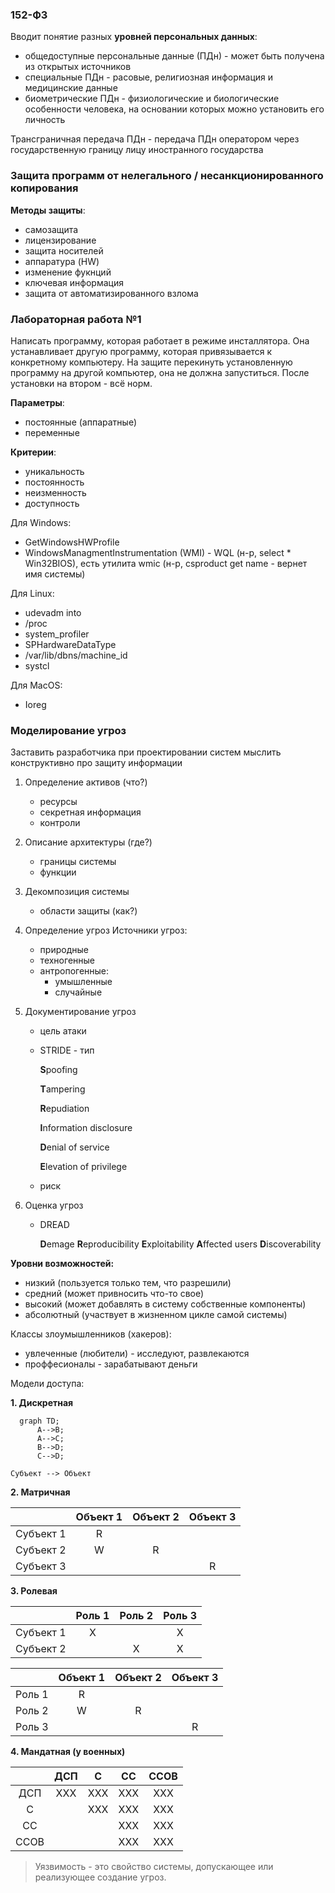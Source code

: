 ### 152-ФЗ

Вводит понятие разных **уровней персональных данных**:
- общедоступные персональные данные (ПДн) - может быть получена из открытых источников
- специальные ПДн - расовые, религиозная информация и медицинские данные
- биометрические ПДн - физиологические и биологические особенности человека, на основании которых можно установить его личность

Трансграничная передача ПДн - передача ПДн оператором через государственную границу лицу иностранного государства


### Защита программ от нелегального / несанкционированного копирования

**Методы защиты**:
- самозащита
- лицензирование
- защита носителей
- аппаратура (HW)
- изменение фукнций
- ключевая информация
- защита от автоматизированного взлома
    

### Лабораторная работа №1

Написать программу, которая работает в режиме инсталлятора. Она устанавливает другую программу, которая привязывается к конкретному компьютеру.
На защите перекинуть установленную программу на другой компьютер, она не должна запуститься. После установки на втором - всё норм.

**Параметры**:
- постоянные (аппаратные)
- переменные

**Критерии**:
- уникальность
- постоянность
- неизменность
- доступность
    
Для Windows:
- GetWindowsHWProfile
- WindowsManagmentInstrumentation (WMI) - WQL (н-р, select * Win32BIOS), есть утилита wmic (н-р, csproduct get name - вернет имя системы)
    
Для Linux:
- udevadm into
- /proc
- system_profiler
- SPHardwareDataType
- /var/lib/dbns/machine_id
- systcl

Для MacOS:
- Ioreg


### Моделирование угроз

Заставить разработчика при проектировании систем мыслить конструктивно про защиту информации

1. Определение активов (что?)
    - ресурсы
    - секретная информация
    - контроли
    
2. Описание архитектуры (где?)
    - границы системы
    - функции

3. Декомпозиция системы
    - области защиты (как?)

4. Определение угроз
Источники угроз:
    - природные
    - техногенные
    - антропогенные:
        * умышленные
        * случайные

5. Документирование угроз
    - цель атаки
    - STRIDE - тип
   
      **S**poofing

      **T**ampering

      **R**epudiation

      **I**nformation disclosure

      **D**enial of service<br>

      **E**levation of privilege
   
    - риск

6. Оценка угроз
    - DREAD
    
      **D**emage
      **R**eproducibility
      **E**xploitability
      **A**ffected users
      **D**iscoverability
    
**Уровни возможностей:**
- низкий (пользуется только тем, что разрешили)
- средний (может привносить что-то свое)
- высокий (может добавлять в систему собственные компоненты)
- абсолютный (участвует в жизненном цикле самой системы)

Классы злоумышленников (хакеров):
- увлеченные (любители) - исследуют, развлекаются
- проффесионалы - зарабатывают деньги
    
    
Модели доступа:

**1. Дискретная**

```mermaid
  graph TD;
      A-->B;
      A-->C;
      B-->D;
      C-->D;
```

    Субъект --> Объект

**2. Матричная**
    
|           | Объект 1 | Объект 2 | Объект 3 |
|:---------:|:--------:|:--------:|:--------:|
| Субъект 1 |     R    |          |          |
| Субъект 2 |     W    |     R    |          |
| Субъект 3 |          |          |     R    |

**3. Ролевая**
    
|          | Роль 1 | Роль 2 | Роль 3 |
|:--------:|:------:|:------:|:------:|
|Субъект 1 |    Х   |        |    Х   |
|Субъект 2 |        |    Х   |    Х   |
    
    
|       | Объект 1 | Объект 2 | Объект 3 |
|:-----:|:--------:|:--------:|:--------:|
|Роль 1 |     R    |          |          |
|Роль 2 |     W    |     R    |          |
|Роль 3 |          |          |     R    |
    
**4. Мандатная (у военных)**
    
    
|     |  ДСП  |   С   |   СС  |  ССОВ |
|:---:|:-----:|:-----:|:-----:|:-----:|
|ДСП  |  ХХХ  |  ХХХ  |  ХХХ  |  ХХХ  |
|С    |       |  ХХХ  |  XXX  |  XXX  |
|СС   |       |       |  XXX  |  XXX  |
|ССОВ |       |       |  XXX  |  XXX  |

    
> Уязвимость - это свойство системы, допускающее или реализующее создание угроз.
